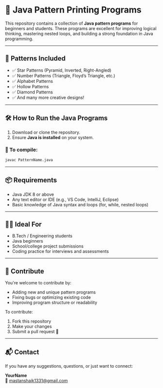 # 🧩 Java Pattern Printing Programs

This repository contains a collection of **Java pattern programs** for beginners and students. These programs are excellent for improving logical thinking, mastering nested loops, and building a strong foundation in Java programming.

---

## 📂 Patterns Included

- ✅ Star Patterns (Pyramid, Inverted, Right-Angled)
- ✅ Number Patterns (Triangle, Floyd’s Triangle, etc.)
- ✅ Alphabet Patterns
- ✅ Hollow Patterns
- ✅ Diamond Patterns
- ✅ And many more creative designs!

---

## 🛠️ How to Run the Java Programs

1. Download or clone the repository.
2. Ensure **Java is installed** on your system.

### 🔄 To compile:
```bash
javac PatternName.java
```
---

## 📦 Requirements

- Java JDK 8 or above
- Any text editor or IDE (e.g., VS Code, IntelliJ, Eclipse)
- Basic knowledge of Java syntax and loops (for, while, nested loops)

---

## 👨‍🎓 Ideal For

- B.Tech / Engineering students
- Java beginners
- School/college project submissions
- Coding practice for interviews and assessments

---

## 🤝 Contribute

You're welcome to contribute by:
- Adding new and unique pattern programs
- Fixing bugs or optimizing existing code
- Improving program structure or readability

To contribute:
1. Fork this repository
2. Make your changes
3. Submit a pull request 🚀

---

## 📬 Contact

If you have any suggestions, questions, or just want to connect:

**YourName**  
📧 mastanshaik1331@gmail.com
